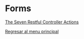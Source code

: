 # Forms

[The Seven Restful Controller Actions](./sevenRestfulControllerActions.md)

[Regresar al menu principal](../../README.md)
